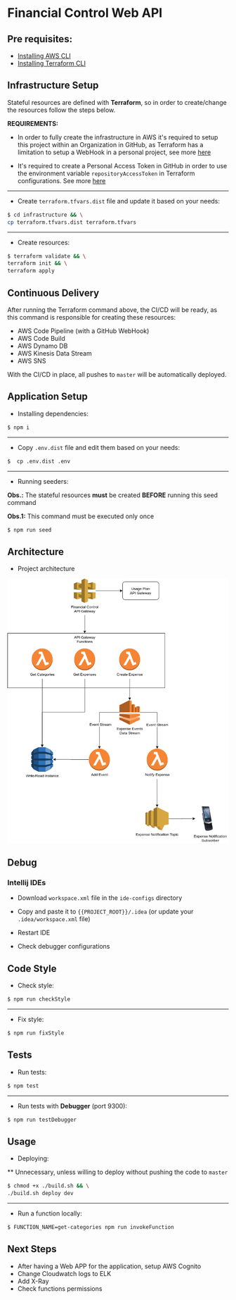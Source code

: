# Financial Control Web API

## Pre requisites:

- [Installing AWS CLI](https://docs.aws.amazon.com/cli/latest/userguide/cli-chap-install.html)
- [Installing Terraform CLI](https://www.terraform.io/downloads.html)

## Infrastructure Setup

Stateful resources are defined with **Terraform**, so in order to create/change the resources follow the steps below.

**REQUIREMENTS:**

- In order to fully create the infrastructure in AWS it's required to setup
this project within an Organization in GitHub, as Terraform has a limitation to setup
a WebHook in a personal project, see more [here](https://www.terraform.io/docs/providers/github/r/repository_webhook.html) 

- It's required to create a Personal Access Token in GitHub in order to use the environment variable
`repositoryAccessToken` in Terraform configurations. See more [here](https://github.com/settings/tokens)
---

- Create `terraform.tfvars.dist` file and update it based on your needs:

```bash
$ cd infrastructure && \
cp terraform.tfvars.dist terraform.tfvars
``` 

---

- Create resources:

```bash
$ terraform validate && \
terraform init && \
terraform apply
``` 

## Continuous Delivery

After running the Terraform command above, the CI/CD will be ready,
as this command is responsible for creating these resources:

- AWS Code Pipeline (with a GitHub WebHook)
- AWS Code Build
- AWS Dynamo DB
- AWS Kinesis Data Stream
- AWS SNS

With the CI/CD in place, all pushes to `master` will be
automatically deployed.

## Application Setup

- Installing dependencies:

```bash
$ npm i
```

---

- Copy `.env.dist` file and edit them based on your needs:

```bash
$  cp .env.dist .env
```

---

- Running seeders:

**Obs.:** The stateful resources **must** be created **BEFORE** running this seed command

**Obs.1:** This command must be executed only once

```bash
$ npm run seed
```

## Architecture

- Project architecture

![Project Architecture](architecture/application_diagram.png)

## Debug

### Intellij IDEs

- Download `workspace.xml` file in the `ide-configs` directory

- Copy and paste it to `{{PROJECT_ROOT}}/.idea` (or update your `.idea/workspace.xml` file)

- Restart IDE

- Check debugger configurations

## Code Style

- Check style:

```bash
$ npm run checkStyle
```

---

- Fix style:

```bash
$ npm run fixStyle
```

## Tests

- Run tests:

```bash
$ npm test
```

---

- Run tests with **Debugger** (port 9300):

```bash
$ npm run testDebugger
```

## Usage

- Deploying:

** Unnecessary, unless willing to deploy without pushing the code to `master`

```bash
$ chmod +x ./build.sh && \
./build.sh deploy dev
```

---

- Run a function locally:

```bash
$ FUNCTION_NAME=get-categories npm run invokeFunction
```

## Next Steps

- After having a Web APP for the application, setup AWS Cognito
- Change Cloudwatch logs to ELK
- Add X-Ray
- Check functions permissions
